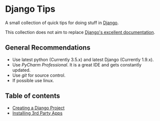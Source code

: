 # Django Tips

A small collection of quick tips for doing stuff in [Django](https://www.djangoproject.com/).

This collection does not aim to replace [Django's excellent documentation](https://docs.djangoproject.com/en/1.9/).

## General Recommendations
* Use latest python (Currently 3.5.x) and latest Django (Currently 1.9.x).
* Use *PyCharm Professional*. It is a great IDE and gets constantly updated.
* Use *git* for source control.
* If possible use linux. 


## Table of contents
* [Creating a Django Project](./create-project.md)
* [Installing 3rd Party Apps](./installing-3rd-party-apps.md)
